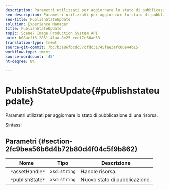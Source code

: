 ```yaml
---
description: Parametri utilizzati per aggiornare lo stato di pubblicazione di una risorsa.
seo-description: Parametri utilizzati per aggiornare lo stato di pubblicazione di una risorsa.
seo-title: PublishStateUpdate
solution: Experience Manager
title: PublishStateUpdate
topic: Scene7 Image Production System API
uuid: b08acff6-2861-41aa-8e25-cecf7e36ad53
translation-type: tm+mt
source-git-commit: 7bc7b3a86fbcdc57cfdc31745fae3afc06e44b15
workflow-type: tm+mt
source-wordcount: '45'
ht-degree: 8%

---
```



# PublishStateUpdate{#publishstateupdate}

Parametri utilizzati per aggiornare lo stato di pubblicazione di una risorsa.

Sintassi

## Parametri {#section-2fc9bea56b6d4b72b80d4f04c5f9b862}

| Nome | Tipo | Descrizione |
|---|---|---|
| ` *`assetHandle`*` | `xsd:string` | Handle risorsa. |
| ` *`publishState`*` | `xsd:string` | Nuovo stato di pubblicazione. |


